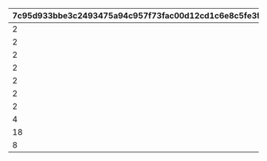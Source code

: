 |7c95d933bbe3c2493475a94c957f73fac00d12cd1c6e8c5fe3fe715bb62f9439|b9046ceaacefb88e88d00f04d8fb5eafcff7ed35bfbb874d71b92024b6b91e1a|77f6271980f8fcb8d4f952fd0f70807e0a8cc8254eaf15ef80b305b1c83df1f1|1e856620a095f8c3a5e775033a07a12c94d562404bf56a7b9257eea51bb1352f|
| --- | --- | --- | --- |
|2|1|25011|9000|
|2|2|25012|9000|
|2|3|25013|9000|
|2|4|25014|9000|
|2|5|25015|9000|
|2|6|25021|7000|
|2|7|21953|2|
|4|8|140001|100|
|18|9|4104402|1|
|8|10|91002|1000|